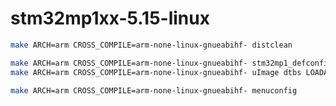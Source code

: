 # stm32mp1xx-5.15-linux


``` sh
make ARCH=arm CROSS_COMPILE=arm-none-linux-gnueabihf- distclean
```

``` sh
make ARCH=arm CROSS_COMPILE=arm-none-linux-gnueabihf- stm32mp1_defconfig
make ARCH=arm CROSS_COMPILE=arm-none-linux-gnueabihf- uImage dtbs LOADADDR=0XC2000040 -j16
```

``` sh
make ARCH=arm CROSS_COMPILE=arm-none-linux-gnueabihf- menuconfig
```
